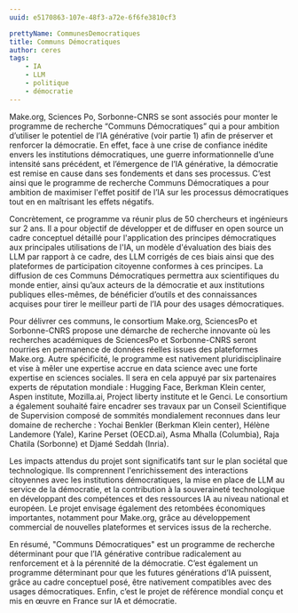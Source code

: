 ```yaml
---
uuid: e5170863-107e-48f3-a72e-6f6fe3810cf3

prettyName: CommunesDemocratiques
title: Communs Démocratiques
author: ceres
tags:
    - IA
    - LLM
    - politique
    - démocratie
---
```



Make.org, Sciences Po, Sorbonne-CNRS se sont associés pour monter le programme de recherche “Communs Démocratiques” qui a pour ambition d’utiliser le potentiel de l’IA générative (voir partie 1) afin de préserver et renforcer la démocratie. En effet, face à une crise de confiance inédite envers les institutions démocratiques, une guerre informationnelle d’une intensité sans précédent, et l’émergence de l’IA générative, la démocratie est remise en cause dans ses fondements et dans ses processus. C’est ainsi que le programme de recherche Communs Démocratiques a pour ambition de maximiser l'effet positif de l’IA sur les processus démocratiques tout en en maîtrisant les effets négatifs.

Concrètement, ce programme va réunir plus de 50 chercheurs et ingénieurs sur 2 ans. Il a pour objectif de développer et de diffuser en open source un cadre conceptuel détaillé pour l'application des principes démocratiques aux principales utilisations de l'IA, un modèle d'évaluation des biais des LLM par rapport à ce cadre, des LLM corrigés de ces biais ainsi que des plateformes de participation citoyenne conformes à ces principes. La diffusion de ces Communs Démocratiques permettra aux scientifiques du monde entier, ainsi qu’aux acteurs de la démocratie et aux institutions publiques elles-mêmes, de bénéficier d’outils et des connaissances acquises pour tirer le meilleur parti de l’IA pour des usages démocratiques.

Pour délivrer ces communs, le consortium Make.org, SciencesPo et Sorbonne-CNRS propose une démarche de recherche innovante où les recherches académiques de SciencesPo et Sorbonne-CNRS seront nourries en permanence de données réelles issues des plateformes Make.org. Autre spécificité, le programme est nativement pluridisciplinaire et vise à mêler une expertise accrue en data science avec une forte expertise en sciences sociales. Il sera en cela appuyé par six partenaires experts de réputation mondiale : Hugging Face, Berkman Klein center, Aspen institute, Mozilla.ai, Project liberty institute et le Genci.
Le consortium a également souhaité faire encadrer ses travaux par un Conseil Scientifique de Supervision composé de sommités mondialement reconnues dans leur domaine de recherche : Yochai Benkler (Berkman Klein center), Hélène Landemore (Yale), Karine Perset (OECD.ai), Asma Mhalla (Columbia), Raja Chatila (Sorbonne) et Djamé Seddah (Inria).

Les impacts attendus du projet sont significatifs tant sur le plan sociétal que technologique. Ils comprennent l'enrichissement des interactions citoyennes avec les institutions démocratiques, la mise en place de LLM au service de la démocratie, et la contribution à la souveraineté technologique en développant des compétences et des ressources IA au niveau national et européen. Le projet envisage également des retombées économiques importantes, notamment pour Make.org, grâce au développement commercial de nouvelles plateformes et services issus de la recherche.

En résumé, "Communs Démocratiques" est un programme de recherche déterminant pour que l’IA générative contribue radicalement au renforcement et à la pérennité de la démocratie. C’est également un programme déterminant pour que les futures générations d’IA puissent, grâce au cadre conceptuel posé, être nativement compatibles avec des usages démocratiques. Enfin, c’est le projet de référence mondial conçu et mis en œuvre en France sur IA et démocratie.
